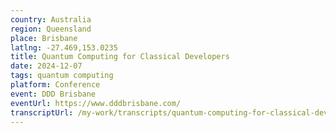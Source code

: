 ```yaml
---
country: Australia
region: Queensland
place: Brisbane
latlng: -27.469,153.0235
title: Quantum Computing for Classical Developers
date: 2024-12-07
tags: quantum computing
platform: Conference
event: DDD Brisbane
eventUrl: https://www.dddbrisbane.com/
transcriptUrl: /my-work/transcripts/quantum-computing-for-classical-developers
---
```

